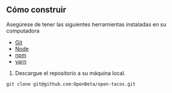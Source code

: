 ## Cómo construir

Asegúrese de tener las siguientes herramientas instaladas en su computadora

- [Git](https://github.com/git-guides/install-git)
- [Node](https://nodejs.org)
- [npm](https://www.npmjs.com/get-npm)
- [yarn](https://classic.yarnpkg.com/en/docs/install)

1.  Descargue el repositorio a su máquina local.

```
git clone git@github.com:OpenBeta/open-tacos.git
```
